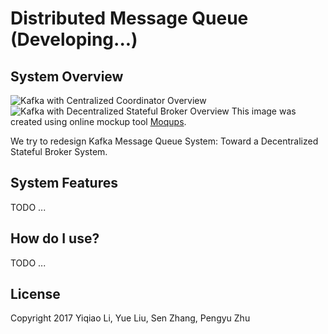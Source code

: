 # Distributed Message Queue (Developing...)

## System Overview
<img src='https://raw.githubusercontent.com/jsongcat/distributed_message_queue/master/viz/Kafka with Centralized Coordinator.png' title='Kafka with Centralized Coordinator Overview' width='' alt='Kafka with Centralized Coordinator Overview' />

<img src='https://raw.githubusercontent.com/jsongcat/distributed_message_queue/master/viz/Kafka with Decentralized Stateful Broker.png' title='Kafka with Decentralized Stateful Broker Overview' width='' alt='Kafka with Decentralized Stateful Broker Overview' />
This image was created using online mockup tool <a href="https://moqups.com">Moqups</a>.

We try to redesign Kafka Message Queue System: Toward a Decentralized Stateful Broker System.

## System Features
TODO ...

## How do I use?
TODO ...

## License
Copyright 2017 Yiqiao Li, Yue Liu, Sen Zhang, Pengyu Zhu
